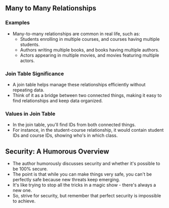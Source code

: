 
## Many to Many Relationships

### Examples
- Many-to-many relationships are common in real life, such as:
    - Students enrolling in multiple courses, and courses having multiple students.
    - Authors writing multiple books, and books having multiple authors.
    - Actors appearing in multiple movies, and movies featuring multiple actors.

### Join Table Significance
- A join table helps manage these relationships efficiently without repeating data.
- Think of it as a bridge between two connected things, making it easy to find relationships and keep data organized.

### Values in Join Table
- In the join table, you'll find IDs from both connected things.
- For instance, in the student-course relationship, it would contain student IDs and course IDs, showing who's in which class.

## Security: A Humorous Overview

- The author humorously discusses security and whether it's possible to be 100% secure.
- The point is that while you can make things very safe, you can't be perfectly safe because new threats keep emerging.
- It's like trying to stop all the tricks in a magic show - there's always a new one.
- So, strive for security, but remember that perfect security is impossible to achieve.
